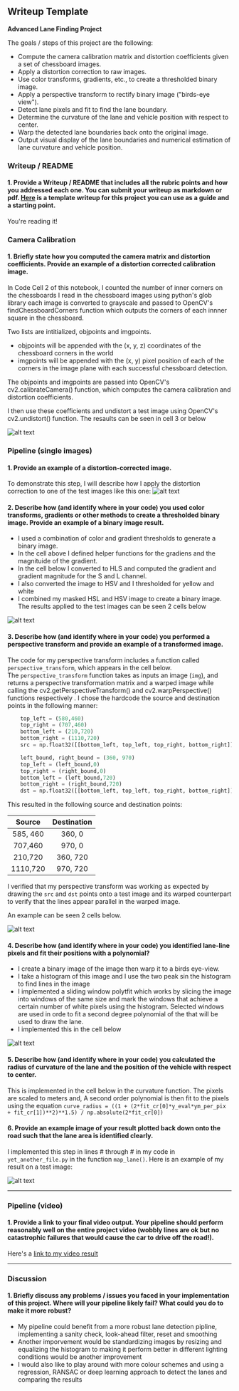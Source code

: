 ## Writeup Template

**Advanced Lane Finding Project**

The goals / steps of this project are the following:

* Compute the camera calibration matrix and distortion coefficients given a set of chessboard images.
* Apply a distortion correction to raw images.
* Use color transforms, gradients, etc., to create a thresholded binary image.
* Apply a perspective transform to rectify binary image ("birds-eye view").
* Detect lane pixels and fit to find the lane boundary.
* Determine the curvature of the lane and vehicle position with respect to center.
* Warp the detected lane boundaries back onto the original image.
* Output visual display of the lane boundaries and numerical estimation of lane curvature and vehicle position.

[//]: # (Image References)

[image1]: ./output_images/undistorted.png "Undistorted"
[image2]: ./output_images/undistorted_2.png "Undistorted"
[image3]: ./output_images/pipeline_result.png "Binary Example"
[image4]: ./output_images/binary_warped.png "Warp Example"
[image5]: .//output_images/polyfit.png "Fit Visual"
[image6]: ./examples/example_output.jpg "Output"
[image7]: ./output_images/projected_back.png "Result projected back onto the road"

[video1]: ./result_1.mp4 "Video"


### Writeup / README

#### 1. Provide a Writeup / README that includes all the rubric points and how you addressed each one.  You can submit your writeup as markdown or pdf.  [Here](https://github.com/ChuChuIgbokwe/CarND-Advanced-Lane-Lines/blob/master/writeup_template.md) is a template writeup for this project you can use as a guide and a starting point.  

You're reading it!

### Camera Calibration

#### 1. Briefly state how you computed the camera matrix and distortion coefficients. Provide an example of a distortion corrected calibration image.

In Code Cell 2 of this notebook, I counted the number of inner corners on the chessboards
I read in the chessboard images using python's glob library
each image is converted to grayscale and passed to OpenCV's findChessboardCorners function which outputs the corners of each innner square in the chessboard.

Two lists are intitialized, objpoints and imgpoints. 
* objpoints will be appended with the (x, y, z) coordinates of the chessboard corners in the world
* imgpoints will be appended with the (x, y) pixel position of each of the corners in the image plane with each successful chessboard detection.

The objpoints and imgpoints are passed into OpenCV's cv2.calibrateCamera() function, which computes the camera calibration and distortion coefficients.

I then use these coefficients and undistort a test image using OpenCV's cv2.undistort() function. The resaults can be seen in cell 3 or below

![alt text][image1]

### Pipeline (single images)

#### 1. Provide an example of a distortion-corrected image.

To demonstrate this step, I will describe how I apply the distortion correction to one of the test images like this one:
![alt text][image2]

#### 2. Describe how (and identify where in your code) you used color transforms, gradients or other methods to create a thresholded binary image.  Provide an example of a binary image result.

* I used a combination of color and gradient thresholds to generate a binary image. 
* In the cell above I defined helper functions for the gradiens and the magnituide of the gradient. 
* In the cell below I converted to HLS and computed the gradient and gradient magnitude for the S and L channel. 
* I also converted the image to HSV and I thresholded for yellow and white
* I combined my masked HSL and HSV image to create a binary image.
The results applied to the test images  can be seen 2 cells below

![alt text][image3]

#### 3. Describe how (and identify where in your code) you performed a perspective transform and provide an example of a transformed image.

The code for my perspective transform includes a function called `perspective_transform`, which appears in the cell below.  
The `perspective_transform` function takes as inputs an image (`img`), and returns a perspective transformation matrix and a warped image while calling the cv2.getPerspectiveTransform() and cv2.warpPerspective() functions respectively .  I chose the hardcode the source and destination points in the following manner:

```python
    top_left = (580,460)
    top_right = (707,460)
    bottom_left = (210,720)
    bottom_right = (1110,720)
    src = np.float32([[bottom_left, top_left, top_right, bottom_right]])

    left_bound, right_bound = (360, 970)
    top_left = (left_bound,0)
    top_right = (right_bound,0)
    bottom_left = (left_bound,720)
    bottom_right = (right_bound,720)
    dst = np.float32([[bottom_left, top_left, top_right, bottom_right]])

```

This resulted in the following source and destination points:

| Source        | Destination   | 
|:-------------:|:-------------:| 
| 585, 460      | 360, 0        | 
| 707,460       | 970, 0      |
| 210,720       | 360, 720      |
| 1110,720      | 970, 720        |

I verified that my perspective transform was working as expected by drawing the `src` and `dst` points onto a test image and its warped counterpart to verify that the lines appear parallel in the warped image.

An example can be seen 2 cells below.



![alt text][image4]

#### 4. Describe how (and identify where in your code) you identified lane-line pixels and fit their positions with a polynomial?

* I create a binary image of the image then warp it to a birds eye-view.
* I take a histogram of this image and I use the two peak sin the histogram to find lines in the image
* I implemented a sliding window polytfit which works by slicing the image into windows of the same size and mark the windows that achieve a certain number of white pixels using the histogram. Selected windows are used in orde to fit a  second degree polynomial of the  that will be used to draw the lane.
* I implemented this in the cell below

![alt text][image5]

#### 5. Describe how (and identify where in your code) you calculated the radius of curvature of the lane and the position of the vehicle with respect to center.
This is implemented in the cell below in the curvature function.
The pixels are scaled to meters and, A second order polynomial is then fit to the pixels using the equation ```curve_radius = ((1 + (2*fit_cr[0]*y_eval*ym_per_pix + fit_cr[1])**2)**1.5) / np.absolute(2*fit_cr[0])```



#### 6. Provide an example image of your result plotted back down onto the road such that the lane area is identified clearly.

I implemented this step in lines # through # in my code in `yet_another_file.py` in the function `map_lane()`.  Here is an example of my result on a test image:

![alt text][image7]

---

### Pipeline (video)

#### 1. Provide a link to your final video output.  Your pipeline should perform reasonably well on the entire project video (wobbly lines are ok but no catastrophic failures that would cause the car to drive off the road!).

Here's a [link to my video result](./result_1.mp4)

---

### Discussion

#### 1. Briefly discuss any problems / issues you faced in your implementation of this project.  Where will your pipeline likely fail?  What could you do to make it more robust?

* My pipeline could benefit from a more robust lane detection pipline, implementing a sanity check, look-ahead filter, reset and smoothing 
* Another imporvement would be standardizing images by resizing and equalizing the histogram to making it perform better in different lighting conditions would be another improvement
* I would also like to play around with more colour schemes and using a regression, RANSAC or deep learning approach to detect the lanes and comparing the results 
